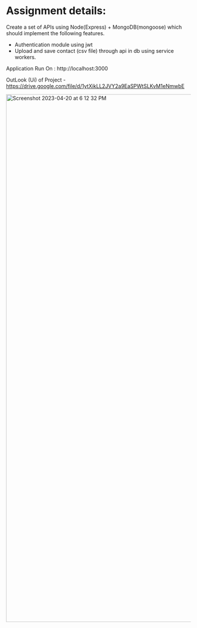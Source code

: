 # Assignment details:

Create a set of APIs using Node(Express) + MongoDB(mongoose) which should implement
the following features.

- Authentication module using jwt
- Upload and save contact (csv file) through api in db using service workers.


Application Run On : http://localhost:3000

OutLook (Ui) of Project - https://drive.google.com/file/d/1ytXikLL2JVY2a9EaSPWtSLKvM1eNmwbE

<img width="1440" alt="Screenshot 2023-04-20 at 6 12 32 PM" src="https://user-images.githubusercontent.com/107810689/233404655-fc5e51e5-d23d-48d1-88a9-c125823f5138.png">





